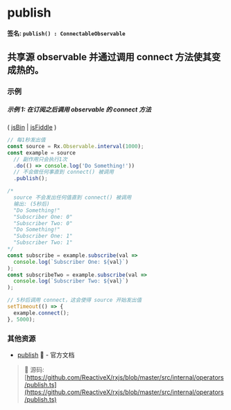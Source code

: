 # publish

#### 签名: `publish() : ConnectableObservable`

## 共享源 observable 并通过调用 connect 方法使其变成热的。

### 示例

##### 示例 1: 在订阅之后调用 observable 的 connect 方法

( [jsBin](http://jsbin.com/laguvecixi/edit?js,console) |
[jsFiddle](https://jsfiddle.net/btroncone/fpe6csaz/) )

```js
// 每1秒发出值
const source = Rx.Observable.interval(1000);
const example = source
  // 副作用只会执行1次
  .do(() => console.log('Do Something!'))
  // 不会做任何事直到 connect() 被调用
  .publish();

/*
  source 不会发出任何值直到 connect() 被调用
  输出: (5秒后)
  "Do Something!"
  "Subscriber One: 0"
  "Subscriber Two: 0"
  "Do Something!"
  "Subscriber One: 1"
  "Subscriber Two: 1"
*/
const subscribe = example.subscribe(val =>
  console.log(`Subscriber One: ${val}`)
);
const subscribeTwo = example.subscribe(val =>
  console.log(`Subscriber Two: ${val}`)
);

// 5秒后调用 connect，这会使得 source 开始发出值
setTimeout(() => {
  example.connect();
}, 5000);
```


### 其他资源

* [publish](http://cn.rx.js.org/class/es6/Observable.js~Observable.html#instance-method-publish) :newspaper: - 官方文档

> :file_folder: 源码:  [https://github.com/ReactiveX/rxjs/blob/master/src/internal/operators/publish.ts](https://github.com/ReactiveX/rxjs/blob/master/src/internal/operators/publish.ts)
